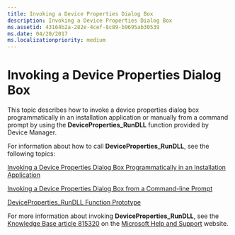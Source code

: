 ```yaml
---
title: Invoking a Device Properties Dialog Box
description: Invoking a Device Properties Dialog Box
ms.assetid: 43164b2a-282e-4cef-8c89-b9695ab30539
ms.date: 04/20/2017
ms.localizationpriority: medium
---
```


# Invoking a Device Properties Dialog Box


This topic describes how to invoke a device properties dialog box programmatically in an installation application or manually from a command prompt by using the **DeviceProperties_RunDLL** function provided by Device Manager.

For information about how to call **DeviceProperties_RunDLL**, see the following topics:

[Invoking a Device Properties Dialog Box Programmatically in an Installation Application](invoking-a-device-properties-dialog-box-programmatically-in-an-install.md)

[Invoking a Device Properties Dialog Box from a Command-line Prompt](invoking-a-device-properties-dialog-box-from-a-command-line-prompt.md)

[DeviceProperties_RunDLL Function Prototype](deviceproperties-rundll-function-prototype.md)

For more information about invoking **DeviceProperties_RunDLL**, see the [Knowledge Base article 815320](http://go.microsoft.com/fwlink/p/?linkid=3100&ID=815320) on the [Microsoft Help and Support](http://go.microsoft.com/fwlink/p/?linkid=8713) website.

 

 





